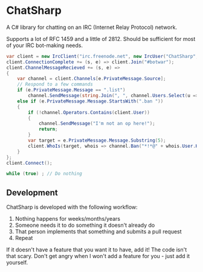 # ChatSharp

A C# library for chatting on an IRC (Internet Relay Protocol) network.

Supports a lot of RFC 1459 and a little of 2812. Should be sufficient for most of your IRC bot-making needs.

```csharp
var client = new IrcClient("irc.freenode.net", new IrcUser("ChatSharp", "ChatSharp"));
client.ConnectionComplete += (s, e) => client.Join("#botwar");
client.ChannelMessageRecieved += (s, e) =>
{
    var channel = client.Channels[e.PrivateMessage.Source];
    // Respond to a few commands
    if (e.PrivateMessage.Message == ".list")
        channel.SendMessage(string.Join(", ", channel.Users.Select(u => u.Nick)));
    else if (e.PrivateMessage.Message.StartsWith(".ban "))
    {
        if (!channel.Operators.Contains(client.User))
        {
            channel.SendMessage("I'm not an op here!");
            return;
        }
        var target = e.PrivateMessage.Message.Substring(5);
        client.WhoIs(target, whois => channel.Ban("*!*@" + whois.User.Hostname));
    }
};
client.Connect();

while (true) ; // Do nothing
```

## Development

ChatSharp is developed with the following workflow:

1. Nothing happens for weeks/months/years
2. Someone needs it to do something it doesn't already do
3. That person implements that something and submits a pull request
4. Repeat

If it doesn't have a feature that you want it to have, add it! The code isn't that scary. Don't get angry
when I won't add a feature for you - just add it yourself.
